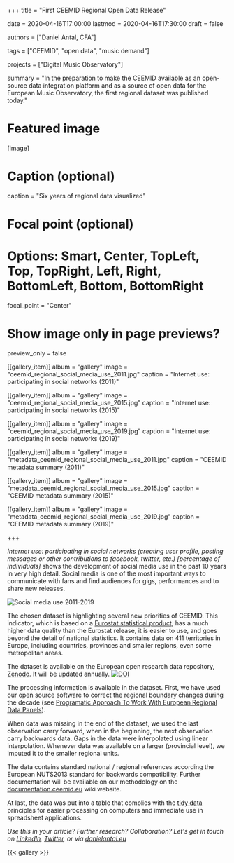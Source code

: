 +++
title = "First CEEMID Regional Open Data Release"

date = 2020-04-16T17:00:00
lastmod = 2020-04-16T17:30:00
draft = false

authors = ["Daniel Antal, CFA"]

tags = ["CEEMID", "open data", "music demand"]

projects = ["Digital Music Observatory"]

summary = "In the preparation to make the CEEMID available as an open-source data integration platform and as a source of open data for the European Music Observatory, the first regional dataset was published today."

# Featured image
[image]
  # Caption (optional)
  caption = "Six years of regional data visualized"

  # Focal point (optional)
  # Options: Smart, Center, TopLeft, Top, TopRight, Left, Right, BottomLeft, Bottom, BottomRight
  focal_point = "Center"

  # Show image only in page previews?
  preview_only = false
  
[[gallery_item]]
album = "gallery"
image = "ceemid_regional_social_media_use_2011.jpg"
caption = "Internet use: participating in social networks (2011)"

[[gallery_item]]
album = "gallery"
image = "ceemid_regional_social_media_use_2015.jpg"
caption = "Internet use: participating in social networks (2015)"

[[gallery_item]]
album = "gallery"
image = "ceemid_regional_social_media_use_2019.jpg"
caption = "Internet use: participating in social networks (2019)"

[[gallery_item]]
album = "gallery"
image = "metadata_ceemid_regional_social_media_use_2011.jpg"
caption = "CEEMID metadata summary (2011)"

[[gallery_item]]
album = "gallery"
image = "metadata_ceemid_regional_social_media_use_2015.jpg"
caption = "CEEMID metadata summary (2015)"


[[gallery_item]]
album = "gallery"
image = "metadata_ceemid_regional_social_media_use_2019.jpg"
caption = "CEEMID metadata summary (2019)"


+++

_Internet use: participating in social networks (creating user profile, posting messages or other contributions to facebook, twitter, etc.) [percentage of individuals]_ shows the development of social media use in the past 10 years in very high detail.  Social media is one of the most important ways to communicate with fans and find audiences for gigs, performances and to share new releases.

![Social media use 2011-2019](/img/dataanimation/internet_use_social_networks.gif)

The chosen dataset is highlighting several new priorities of CEEMID.  This indicator, which is based on a [Eurostat statistical product](https://appsso.eurostat.ec.europa.eu/nui/show.do?dataset=isoc_r_iuse_i&lang=en), has a much higher data quality than the Eurostat release, it is easier to use, and goes beyond the detail of national statistics.  It contains data on 411 territories in Europe, including countries, provinces and smaller regions, even some metropolitan areas.

The dataset is available on the European open research data repository, [Zenodo](https://zenodo.org/record/3754574#.XpimX8gzbIU). It will be updated annually. [![DOI](https://zenodo.org/badge/DOI/10.5281/zenodo.3754574.svg)](https://doi.org/10.5281/zenodo.3754574) 

The processing information is available in the dataset.  First, we have used our open source software to correct the regional boundary changes during the decade (see [Programatic Approach To Work With European Regional Data Panels](/post/2020-02-13-regional_eurostat/)).

When data was missing in the end of the dataset, we used the last observation carry forward, when in the beginning, the next observation carry backwards data.  Gaps in the data were interpolated using linear interpolation. Whenever data was available on a larger (provincial level), we imputed it to the smaller regional units. 

The data contains standard national / regional references according the European NUTS2013 standard for backwards compatibility. Further documentation will be available on our methodology on the [documentation.ceemid.eu](https://documentation.ceemid.eu) wiki website.

At last, the data was put into a table that complies with the [tidy data](https://www.jstatsoft.org/article/view/v059i10) principles for easier processing on computers and immediate use in spreadsheet applications. 

_Use this in your article? Further research? Collaboration? Let's get in touch on [LinkedIn](https://www.linkedin.com/in/antaldaniel/), [Twitter](https://twitter.com/antaldaniel), or via [danielantal.eu](https://danielantal.eu/#contact)_


{{< gallery >}} 

